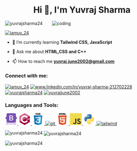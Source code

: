 <h1 align="center">Hi 👋, I'm Yuvraj Sharma</h1>
<img align="right" src="https://r7q6w9z6.rocketcdn.me/career/wp-content/uploads/2020/03/hello.gif" alt="coding" width="350">

<p align="left"> <img src="https://komarev.com/ghpvc/?username=yuvrajsharma24&label=Profile%20views&color=0e75b6&style=flat" alt="yuvrajsharma24" /> </p>

<p align="left"> <a href="https://twitter.com/iamuv_24" target="blank"><img src="https://img.shields.io/twitter/follow/iamuv_24?logo=twitter&style=for-the-badge" alt="iamuv_24" /></a> </p>

- 🌱 I’m currently learning **Tailwind CSS, JavaScript**

- 💬 Ask me about **HTML,CSS and C++**

- 📫 How to reach me **yuvraj.june2002@gmail.com**

<h3 align="left">Connect with me:</h3>
<p align="left">
<a href="https://twitter.com/iamuv_24" target="blank"><img align="center" src="https://raw.githubusercontent.com/rahuldkjain/github-profile-readme-generator/master/src/images/icons/Social/twitter.svg" alt="iamuv_24" height="30" width="40" /></a>
<a href="https://linkedin.com/in/www.linkedin.com/in/yuvraj-sharma-212702228" target="blank"><img align="center" src="https://raw.githubusercontent.com/rahuldkjain/github-profile-readme-generator/master/src/images/icons/Social/linked-in-alt.svg" alt="www.linkedin.com/in/yuvraj-sharma-212702228" height="30" width="40" /></a>
<a href="https://www.leetcode.com/yuvrajsharma24" target="blank"><img align="center" src="https://raw.githubusercontent.com/rahuldkjain/github-profile-readme-generator/master/src/images/icons/Social/leet-code.svg" alt="yuvrajsharma24" height="30" width="40" /></a>
<a href="https://auth.geeksforgeeks.org/user/yuvrajjune2002" target="blank"><img align="center" src="https://raw.githubusercontent.com/rahuldkjain/github-profile-readme-generator/master/src/images/icons/Social/geeks-for-geeks.svg" alt="yuvrajjune2002" height="30" width="40" /></a>
</p>

<h3 align="left">Languages and Tools:</h3>
<p align="left"> <a href="https://getbootstrap.com" target="_blank" rel="noreferrer"> <img src="https://raw.githubusercontent.com/devicons/devicon/master/icons/bootstrap/bootstrap-plain-wordmark.svg" alt="bootstrap" width="40" height="40"/> </a> <a href="https://www.w3schools.com/cpp/" target="_blank" rel="noreferrer"> <img src="https://raw.githubusercontent.com/devicons/devicon/master/icons/cplusplus/cplusplus-original.svg" alt="cplusplus" width="40" height="40"/> </a> <a href="https://www.w3schools.com/css/" target="_blank" rel="noreferrer"> <img src="https://raw.githubusercontent.com/devicons/devicon/master/icons/css3/css3-original-wordmark.svg" alt="css3" width="40" height="40"/> </a> <a href="https://git-scm.com/" target="_blank" rel="noreferrer"> <img src="https://www.vectorlogo.zone/logos/git-scm/git-scm-icon.svg" alt="git" width="40" height="40"/> </a> <a href="https://www.w3.org/html/" target="_blank" rel="noreferrer"> <img src="https://raw.githubusercontent.com/devicons/devicon/master/icons/html5/html5-original-wordmark.svg" alt="html5" width="40" height="40"/> </a> <a href="https://developer.mozilla.org/en-US/docs/Web/JavaScript" target="_blank" rel="noreferrer"> <img src="https://raw.githubusercontent.com/devicons/devicon/master/icons/javascript/javascript-original.svg" alt="javascript" width="40" height="40"/> </a> <a href="https://www.python.org" target="_blank" rel="noreferrer"> <img src="https://raw.githubusercontent.com/devicons/devicon/master/icons/python/python-original.svg" alt="python" width="40" height="40"/> </a> <a href="https://tailwindcss.com/" target="_blank" rel="noreferrer"> <img src="https://www.vectorlogo.zone/logos/tailwindcss/tailwindcss-icon.svg" alt="tailwind" width="40" height="40"/> </a> </p>

<p><img align="left" src="https://github-readme-stats.vercel.app/api/top-langs?username=yuvrajsharma24&show_icons=true&locale=en&layout=compact" alt="yuvrajsharma24" /></p>

<p>&nbsp;<img align="center" src="https://github-readme-stats.vercel.app/api?username=yuvrajsharma24&show_icons=true&locale=en" alt="yuvrajsharma24" /></p>

<p><img align="center" src="https://github-readme-streak-stats.herokuapp.com/?user=yuvrajsharma24&" alt="yuvrajsharma24" /></p>
